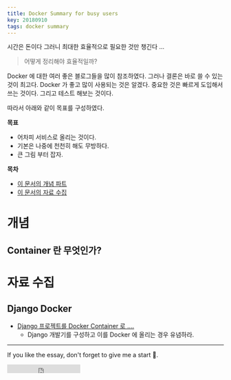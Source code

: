```yaml
---
title: Docker Summary for busy users
key: 20180910
tags: docker summary
---
```


시간은 돈이다 그러니 최대한 효율적으로 필요한 것만 챙긴다 ...

<!--more-->

> 어떻게 정리해야 효율적일까?

Docker 에 대한 여러 좋은 블로그들을 많이 참조하였다. 그러나 결론은 바로 쓸 수 있는 것이 최고다.
Docker 가 좋고 많이 사용되는 것은 알겠다. 중요한 것은 빠르게 도입해서 쓰는 것이다.
그리고 테스트 해보는 것이다.

따라서 아래와 같이 목표를 구성하였다.

**목표**
- 어차피 서비스로 올리는 것이다.
- 기본은 나중에 천천히 해도 무방하다.
- 큰 그림 부터 잡자.


**목차**
- [이 문서의 개념 파트](#개념)
- [이 문서의 자료 수집](#자료-수집)



# 개념

## Container 란 무엇인가?


# 자료 수집

## Django Docker

- [Django 프로젝트를 Docker Container 로 .... ](https://micropyramid.com/blog/how-to-deploy-django-project-into-docker-container/)
  - Django 개발기를 구성하고 이를 Docker 에 올리는 경우 유념하라.
---

If you like the essay, don't forget to give me a start :star2:.

<iframe src="https://ghbtns.com/github-btn.html?user=gbkim1988&repo=gbkim1988.github.io&type=star&count=true"  frameborder="0" scrolling="0" width="170px" height="20px"></iframe>

